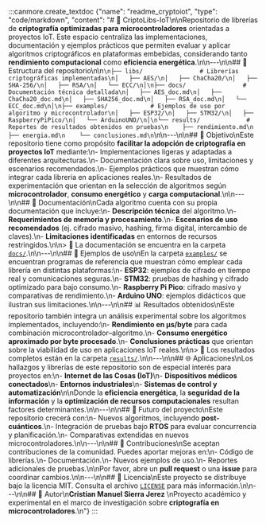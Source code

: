 :::canmore.create_textdoc
{"name": "readme_cryptoiot", "type": "code/markdown", "content": "# 🔐 CriptoLibs-IoT\n\nRepositorio de librerías de **criptografía optimizadas para microcontroladores** orientadas a proyectos IoT. Este espacio centraliza las implementaciones, documentación y ejemplos prácticos que permiten evaluar y aplicar algoritmos criptográficos en plataformas embebidas, considerando tanto **rendimiento computacional** como **eficiencia energética**.\n\n---\n\n## 📂 Estructura del repositorio\n\n`\n├── libs/                # Librerías criptográficas implementadas\n│   ├── AES/\n│   ├── ChaCha20/\n│   ├── SHA-256/\n│   ├── RSA/\n│   └── ECC/\n│\n├── docs/                # Documentación técnica detallada\n│   ├── AES_doc.md\n│   ├── ChaCha20_doc.md\n│   ├── SHA256_doc.md\n│   ├── RSA_doc.md\n│   └── ECC_doc.md\n│\n├── examples/            # Ejemplos de uso por algoritmo y microcontrolador\n│   ├── ESP32/\n│   ├── STM32/\n│   ├── RaspberryPiPico/\n│   └── ArduinoUNO/\n│\n└── results/             # Reportes de resultados obtenidos en pruebas\n    ├── rendimiento.md\n    ├── energia.md\n    └── conclusiones.md\n`\n\n---\n\n## 🚀 Objetivo\nEste repositorio tiene como propósito **facilitar la adopción de criptografía en proyectos IoT** mediante:\n- Implementaciones ligeras y adaptadas a diferentes arquitecturas.\n- Documentación clara sobre uso, limitaciones y escenarios recomendados.\n- Ejemplos prácticos que muestran cómo integrar cada librería en aplicaciones reales.\n- Resultados de experimentación que orientan en la selección de algoritmos según **microcontrolador**, **consumo energético** y **carga computacional**.\n\n---\n\n## 📖 Documentación\nCada algoritmo cuenta con su propia documentación que incluye:\n- **Descripción técnica** del algoritmo.\n- **Requerimientos de memoria y procesamiento**.\n- **Escenarios de uso recomendados** (ej. cifrado masivo, hashing, firma digital, intercambio de claves).\n- **Limitaciones identificadas** en entornos de recursos restringidos.\n\n> 📌 La documentación se encuentra en la carpeta [`docs/`](./docs).\n\n---\n\n## 🧩 Ejemplos de uso\nEn la carpeta [`examples/`](./examples) se encuentran programas de referencia que muestran cómo emplear cada librería en distintas plataformas:\n- **ESP32**: ejemplos de cifrado en tiempo real y comunicaciones seguras.\n- **STM32**: pruebas de hashing y cifrado optimizado para bajo consumo.\n- **Raspberry Pi Pico**: cifrado masivo y comparativas de rendimiento.\n- **Arduino UNO**: ejemplos didácticos que ilustran sus limitaciones.\n\n---\n\n## 📊 Resultados obtenidos\nEste repositorio también integra un análisis experimental sobre los algoritmos implementados, incluyendo:\n- **Rendimiento en µs/byte** para cada combinación microcontrolador–algoritmo.\n- **Consumo energético aproximado por byte procesado**.\n- **Conclusiones prácticas** que orientan sobre la viabilidad de uso en aplicaciones IoT reales.\n\n> 📌 Los resultados completos están en la carpeta [`results/`](./results).\n\n---\n\n## 🌐 Aplicaciones\nLos hallazgos y librerías de este repositorio son de especial interés para proyectos en:\n- **Internet de las Cosas (IoT)**\n- **Dispositivos médicos conectados**\n- **Entornos industriales**\n- **Sistemas de control y automatización**\n\nDonde la **eficiencia energética**, la **seguridad de la información** y la **optimización de recursos computacionales** resultan factores determinantes.\n\n---\n\n## 📌 Futuro del proyecto\nEste repositorio crecerá con:\n- Nuevos algoritmos, incluyendo **post-cuánticos**.\n- Integración de pruebas bajo **RTOS** para evaluar concurrencia y planificación.\n- Comparativas extendidas en nuevos microcontroladores.\n\n---\n\n## 🤝 Contribuciones\nSe aceptan contribuciones de la comunidad. Puedes aportar mejoras en:\n- Código de librerías.\n- Documentación.\n- Nuevos ejemplos de uso.\n- Reportes adicionales de pruebas.\n\nPor favor, abre un **pull request** o una **issue** para coordinar cambios.\n\n---\n\n## 📜 Licencia\nEste proyecto se distribuye bajo la licencia MIT. Consulta el archivo [`LICENSE`](./LICENSE) para más información.\n\n---\n\n## 👤 Autor\n**Cristian Manuel Sierra Jerez**  \nProyecto académico y experimental en el marco de investigación sobre **criptografía en microcontroladores**.\n"}
:::
